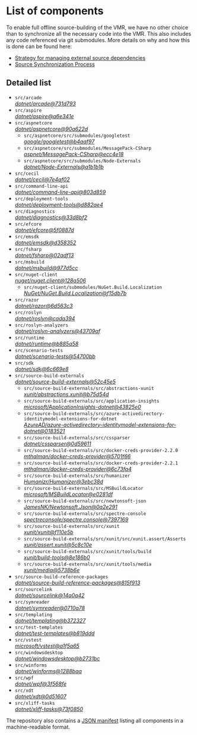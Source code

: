﻿# List of components

To enable full offline source-building of the VMR, we have no other choice than to synchronize all the necessary code into the VMR. This also includes any code referenced via git submodules. More details on why and how this is done can be found here:
- [Strategy for managing external source dependencies](src/arcade/Documentation/UnifiedBuild/VMR-Strategy-For-External-Source.md)
- [Source Synchronization Process](src/arcade/Documentation/UnifiedBuild/VMR-Design-And-Operation.md#source-synchronization-process)

## Detailed list

<!-- component list beginning -->
- `src/arcade`  
*[dotnet/arcade@731d793](https://github.com/dotnet/arcade/tree/731d793be2d0a66bafc96b1a79dc96b4d1f0301b)*
- `src/aspire`  
*[dotnet/aspire@a6e341e](https://github.com/dotnet/aspire/tree/a6e341ebbf956bbcec0dda304109815fcbae70c9)*
- `src/aspnetcore`  
*[dotnet/aspnetcore@90a622d](https://github.com/dotnet/aspnetcore/tree/90a622d4f3f377dcf4eabbbbb8765ba9d3e65415)*
    - `src/aspnetcore/src/submodules/googletest`  
    *[google/googletest@b4aaf97](https://github.com/google/googletest/tree/b4aaf97d8f7eaffab79aa15e10a91b331b941fe2)*
    - `src/aspnetcore/src/submodules/MessagePack-CSharp`  
    *[aspnet/MessagePack-CSharp@ecc4e18](https://github.com/aspnet/MessagePack-CSharp/tree/ecc4e18ad7a0c7db51cd7e3d2997a291ed01444d)*
    - `src/aspnetcore/src/submodules/Node-Externals`  
    *[dotnet/Node-Externals@a1b1b1b](https://github.com/dotnet/Node-Externals/tree/a1b1b1bb01630a6109adf5767d9a2770c6dc5639)*
- `src/cecil`  
*[dotnet/cecil@7e4af02](https://github.com/dotnet/cecil/tree/7e4af02521473d89d6144b3da58fef253e498974)*
- `src/command-line-api`  
*[dotnet/command-line-api@803d859](https://github.com/dotnet/command-line-api/tree/803d8598f98fb4efd94604b32627ee9407f246db)*
- `src/deployment-tools`  
*[dotnet/deployment-tools@d882ae4](https://github.com/dotnet/deployment-tools/tree/d882ae4af9fb09a89e36487a9c8cb7dfde713927)*
- `src/diagnostics`  
*[dotnet/diagnostics@33d8bf2](https://github.com/dotnet/diagnostics/tree/33d8bf23a6566cd3fb9055acfc9f1141391d5421)*
- `src/efcore`  
*[dotnet/efcore@5f0887d](https://github.com/dotnet/efcore/tree/5f0887dc5d7af6d728d71875c071e5468e094acc)*
- `src/emsdk`  
*[dotnet/emsdk@d358352](https://github.com/dotnet/emsdk/tree/d3583522209829d1ed0440662ba136c7b7700b16)*
- `src/fsharp`  
*[dotnet/fsharp@02adf13](https://github.com/dotnet/fsharp/tree/02adf13f8d69e0105fff4d68dbd5fb1d43bc0e17)*
- `src/msbuild`  
*[dotnet/msbuild@977d5cc](https://github.com/dotnet/msbuild/tree/977d5ccf67c6c46d2394eb7e2a1b6766645df704)*
- `src/nuget-client`  
*[nuget/nuget.client@128a506](https://github.com/nuget/nuget.client/tree/128a5066b1438627ac69a2ffe9de564b2c09ee4d)*
    - `src/nuget-client/submodules/NuGet.Build.Localization`  
    *[NuGet/NuGet.Build.Localization@f15db7b](https://github.com/NuGet/NuGet.Build.Localization/tree/f15db7b7c6f5affbea268632ef8333d2687c8031)*
- `src/razor`  
*[dotnet/razor@6d563c3](https://github.com/dotnet/razor/tree/6d563c334c391202bba2cf89c4071e010e11276a)*
- `src/roslyn`  
*[dotnet/roslyn@cada394](https://github.com/dotnet/roslyn/tree/cada394f99c521861c39e2a5334678e6aba1ac62)*
- `src/roslyn-analyzers`  
*[dotnet/roslyn-analyzers@43709af](https://github.com/dotnet/roslyn-analyzers/tree/43709af7570da7140fb3e9a5237f55ffb24677e7)*
- `src/runtime`  
*[dotnet/runtime@b885a58](https://github.com/dotnet/runtime/tree/b885a58062434707e7584d29910af429a1ee0107)*
- `src/scenario-tests`  
*[dotnet/scenario-tests@54700bb](https://github.com/dotnet/scenario-tests/tree/54700bbee86f660d37bd519a905b62bb50adc8c8)*
- `src/sdk`  
*[dotnet/sdk@6c669e8](https://github.com/dotnet/sdk/tree/6c669e869ea8046458e170b413a7982ee00eb471)*
- `src/source-build-externals`  
*[dotnet/source-build-externals@52c45e5](https://github.com/dotnet/source-build-externals/tree/52c45e529d6a5956136ba3cddf849a16b65eb1f2)*
    - `src/source-build-externals/src/abstractions-xunit`  
    *[xunit/abstractions.xunit@b75d54d](https://github.com/xunit/abstractions.xunit/tree/b75d54d73b141709f805c2001b16f3dd4d71539d)*
    - `src/source-build-externals/src/application-insights`  
    *[microsoft/ApplicationInsights-dotnet@43825e0](https://github.com/microsoft/ApplicationInsights-dotnet/tree/43825e06a22cdfb702fc199a7ba99a7d541d48c6)*
    - `src/source-build-externals/src/azure-activedirectory-identitymodel-extensions-for-dotnet`  
    *[AzureAD/azure-activedirectory-identitymodel-extensions-for-dotnet@0183521](https://github.com/AzureAD/azure-activedirectory-identitymodel-extensions-for-dotnet/tree/0183521b0f127a214aa28cfb8385acfef8c4aa22)*
    - `src/source-build-externals/src/cssparser`  
    *[dotnet/cssparser@0d59611](https://github.com/dotnet/cssparser/tree/0d59611784841735a7778a67aa6e9d8d000c861f)*
    - `src/source-build-externals/src/docker-creds-provider-2.2.0`  
    *[mthalman/docker-creds-provider@5701f66](https://github.com/mthalman/docker-creds-provider/tree/5701f6667c1fbd805684857baaa860383bbdfed7)*
    - `src/source-build-externals/src/docker-creds-provider-2.2.1`  
    *[mthalman/docker-creds-provider@6c73fa4](https://github.com/mthalman/docker-creds-provider/tree/6c73fa4784795ae07f49305a057abf5c473d2adb)*
    - `src/source-build-externals/src/humanizer`  
    *[Humanizr/Humanizer@3ebc38d](https://github.com/Humanizr/Humanizer/tree/3ebc38de585fc641a04b0e78ed69468453b0f8a1)*
    - `src/source-build-externals/src/MSBuildLocator`  
    *[microsoft/MSBuildLocator@e0281df](https://github.com/microsoft/MSBuildLocator/tree/e0281df33274ac3c3e22acc9b07dcb4b31d57dc0)*
    - `src/source-build-externals/src/newtonsoft-json`  
    *[JamesNK/Newtonsoft.Json@0a2e291](https://github.com/JamesNK/Newtonsoft.Json/tree/0a2e291c0d9c0c7675d445703e51750363a549ef)*
    - `src/source-build-externals/src/spectre-console`  
    *[spectreconsole/spectre.console@7397169](https://github.com/spectreconsole/spectre.console/tree/7397169a2757dc3657598bdea4ac222c0f283425)*
    - `src/source-build-externals/src/xunit`  
    *[xunit/xunit@f110e5b](https://github.com/xunit/xunit/tree/f110e5bee5dfd4c08339587c9c3df9292fcb597c)*
    - `src/source-build-externals/src/xunit/src/xunit.assert/Asserts`  
    *[xunit/assert.xunit@5c8c10e](https://github.com/xunit/assert.xunit/tree/5c8c10e085eb42f39f2fe0b40c94bf56649eb0a4)*
    - `src/source-build-externals/src/xunit/tools/build`  
    *[xunit/build-tools@8e186b0](https://github.com/xunit/build-tools/tree/8e186b0f8e398796e75453f3f18952b06d29fdfd)*
    - `src/source-build-externals/src/xunit/tools/media`  
    *[xunit/media@5738b6e](https://github.com/xunit/media/tree/5738b6e86f08e0389c4392b939c20e3eca2d9822)*
- `src/source-build-reference-packages`  
*[dotnet/source-build-reference-packages@815f913](https://github.com/dotnet/source-build-reference-packages/tree/815f91338b1c4485b50bc0da9518b7b8433c75c1)*
- `src/sourcelink`  
*[dotnet/sourcelink@14a0a42](https://github.com/dotnet/sourcelink/tree/14a0a42ffb29b53fb9939f14da5a4be8c6c07e0b)*
- `src/symreader`  
*[dotnet/symreader@0710a78](https://github.com/dotnet/symreader/tree/0710a7892d89999956e8808c28e9dd0512bd53f3)*
- `src/templating`  
*[dotnet/templating@b372327](https://github.com/dotnet/templating/tree/b3723277b14aa6ab1da489363e25fed0ef6ab575)*
- `src/test-templates`  
*[dotnet/test-templates@b819ddd](https://github.com/dotnet/test-templates/tree/b819dddead5d7f5f75b6ab802cc70bf97a2ae0ec)*
- `src/vstest`  
*[microsoft/vstest@a1f5a65](https://github.com/microsoft/vstest/tree/a1f5a6500b8cfefa81adbb652a84ad0ba884c140)*
- `src/windowsdesktop`  
*[dotnet/windowsdesktop@b2731bc](https://github.com/dotnet/windowsdesktop/tree/b2731bc962d6afb204da7955c2ef1d55e2379af8)*
- `src/winforms`  
*[dotnet/winforms@1288baa](https://github.com/dotnet/winforms/tree/1288baaad22ae0c73a91cc6f291d9d3e2baf97d3)*
- `src/wpf`  
*[dotnet/wpf@3f568fe](https://github.com/dotnet/wpf/tree/3f568fe4be8492816666afacf8f7b09c3ec36f22)*
- `src/xdt`  
*[dotnet/xdt@0d51607](https://github.com/dotnet/xdt/tree/0d51607fb791c51a14b552ed24fe3430c252148b)*
- `src/xliff-tasks`  
*[dotnet/xliff-tasks@73f0850](https://github.com/dotnet/xliff-tasks/tree/73f0850939d96131c28cf6ea6ee5aacb4da0083a)*
<!-- component list end -->

The repository also contains a [JSON manifest](https://github.com/dotnet/dotnet/blob/main/src/source-manifest.json) listing all components in a machine-readable format.

